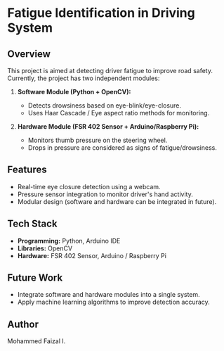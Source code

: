 # Fatigue Identification in Driving System

## Overview
This project is aimed at detecting driver fatigue to improve road safety.  
Currently, the project has two independent modules:

1. **Software Module (Python + OpenCV):**
   - Detects drowsiness based on eye-blink/eye-closure.
   - Uses Haar Cascade / Eye aspect ratio methods for monitoring.

2. **Hardware Module (FSR 402 Sensor + Arduino/Raspberry Pi):**
   - Monitors thumb pressure on the steering wheel.
   - Drops in pressure are considered as signs of fatigue/drowsiness.

## Features
- Real-time eye closure detection using a webcam.
- Pressure sensor integration to monitor driver's hand activity.
- Modular design (software and hardware can be integrated in future).

## Tech Stack
- **Programming:** Python, Arduino IDE
- **Libraries:** OpenCV
- **Hardware:** FSR 402 Sensor, Arduino / Raspberry Pi

## Future Work
- Integrate software and hardware modules into a single system.
- Apply machine learning algorithms to improve detection accuracy.

## Author
Mohammed Faizal I.

